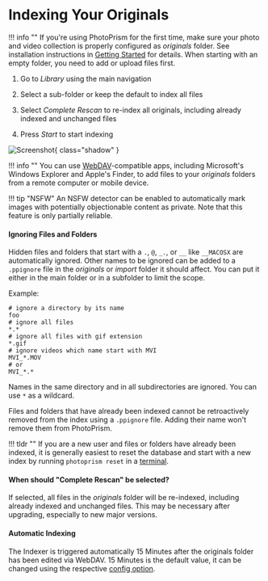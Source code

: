 # Indexing Your Originals #

!!! info ""
    If you're using PhotoPrism for the first time, make sure your photo and video 
    collection is properly configured as *originals* folder.
    See installation instructions in [Getting Started](../../getting-started/index.md) for details.
    When starting with an empty folder, you need to add or upload files first.


1. Go to *Library* using the main navigation

2. Select a sub-folder or keep the default to index all files

3. Select *Complete Rescan* to re-index all originals, including already indexed and unchanged files

4. Press *Start* to start indexing


![Screenshot](img/index.png){ class="shadow" }


!!! info ""
    You can use [WebDAV](webdav.md)-compatible apps, including Microsoft's Windows Explorer and Apple's Finder, 
    to add files to your *originals* folders from a remote computer or mobile device.

!!! tip "NSFW"
    An NSFW detector can be enabled to automatically mark images with potentially objectionable content as 
    private. Note that this feature is only partially reliable.

#### Ignoring Files and Folders ####

Hidden files and folders that start with a `.`, `@`, `_.`, or `__` like `__MACOSX` are automatically ignored. Other names to be 
ignored can be added to a `.ppignore` file in the *originals* or *import* folder it should affect.
You can put it either in the main folder or in a subfolder to limit the scope.

Example:

```
# ignore a directory by its name
foo
# ignore all files
*.*
# ignore all files with gif extension
*.gif
# ignore videos which name start with MVI
MVI_*.MOV
# or
MVI_*.*
```

Names in the same directory and in all subdirectories are ignored. You can use `*` as a wildcard.

Files and folders that have already been indexed cannot be retroactively removed from the index
using a `.ppignore` file. Adding their name won't remove them from PhotoPrism.

!!! tldr ""
    If you are a new user and files or folders have already been indexed, it is generally easiest to reset the database and start with a new index by running `photoprism reset` in a [terminal](../../getting-started/docker-compose.md#command-line-interface).

#### When should "Complete Rescan" be selected? ####

If selected, all files in the *originals* folder will be re-indexed, including already indexed and unchanged files. 
This may be necessary after upgrading, especially to new major versions.

#### Automatic Indexing ####
The Indexer is triggered automatically 15 Minutes after the originals folder has been edited via WebDAV.
15 Minutes is the default value, it can be changed using the respective [config option](../../getting-started/config-options.md#index-workers).
